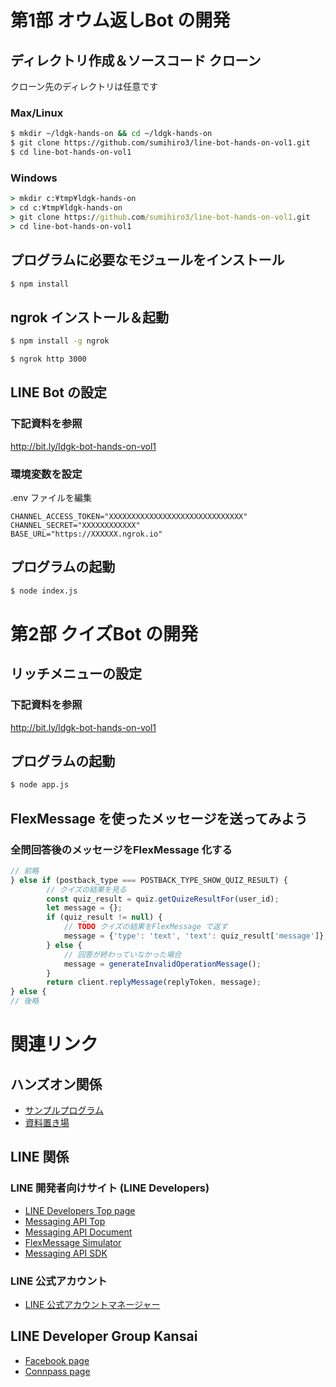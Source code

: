 # 第1部 オウム返しBot の開発

## ディレクトリ作成＆ソースコード クローン

クローン先のディレクトリは任意です

### Max/Linux

```bash
$ mkdir ~/ldgk-hands-on && cd ~/ldgk-hands-on
$ git clone https://github.com/sumihiro3/line-bot-hands-on-vol1.git
$ cd line-bot-hands-on-vol1
```

### Windows

```bat
> mkdir c:¥tmp¥ldgk-hands-on
> cd c:¥tmp¥ldgk-hands-on
> git clone https://github.com/sumihiro3/line-bot-hands-on-vol1.git
> cd line-bot-hands-on-vol1
```

## プログラムに必要なモジュールをインストール

```bash
$ npm install
```

## ngrok インストール＆起動

```bash
$ npm install -g ngrok

$ ngrok http 3000
```

## LINE Bot の設定

### 下記資料を参照

http://bit.ly/ldgk-bot-hands-on-vol1

### 環境変数を設定

.env ファイルを編集

```text
CHANNEL_ACCESS_TOKEN="XXXXXXXXXXXXXXXXXXXXXXXXXXXXXX"
CHANNEL_SECRET="XXXXXXXXXXXX"
BASE_URL="https://XXXXXX.ngrok.io"
```

## プログラムの起動

```bash
$ node index.js
```

# 第2部 クイズBot の開発

## リッチメニューの設定

### 下記資料を参照

http://bit.ly/ldgk-bot-hands-on-vol1

## プログラムの起動

```bash
$ node app.js
```

## FlexMessage を使ったメッセージを送ってみよう

### 全問回答後のメッセージをFlexMessage 化する

```javascript:app.js 172 行目付近
// 前略
} else if (postback_type === POSTBACK_TYPE_SHOW_QUIZ_RESULT) {
        // クイズの結果を見る
        const quiz_result = quiz.getQuizeResultFor(user_id);
        let message = {};
        if (quiz_result != null) {
            // TODO クイズの結果をFlexMessage で返す
            message = {'type': 'text', 'text': quiz_result['message']};
        } else {
            // 回答が終わっていなかった場合
            message = generateInvalidOperationMessage();
        }
        return client.replyMessage(replyToken, message);
} else {
// 後略
```

# 関連リンク

## ハンズオン関係

* [サンプルプログラム](https://github.com/sumihiro3/line-bot-hands-on-vol1)
* [資料置き場](http://bit.ly/ldgk-bot-hands-on-vol1)

## LINE 関係

### LINE 開発者向けサイト (LINE Developers)

* [LINE Developers Top page](https://developers.line.biz/ja/)
* [Messaging API Top](https://developers.line.biz/ja/services/messaging-api/)
* [Messaging API Document](https://developers.line.biz/ja/docs/messaging-api/)
* [FlexMessage Simulator](https://developers.line.biz/console/fx/)
* [Messaging API SDK](https://developers.line.biz/ja/docs/messaging-api/line-bot-sdk/)

### LINE 公式アカウント

* [LINE 公式アカウントマネージャー](https://manager.line.biz/)

## LINE Developer Group Kansai

* [Facebook page](https://www.facebook.com/groups/LINEDeveloperGroupKansai/)
* [Connpass page](https://ldgk.connpass.com/)
